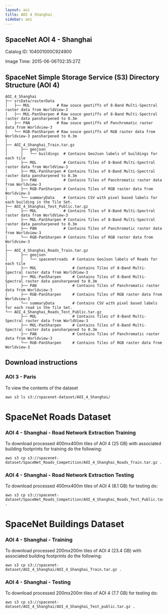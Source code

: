 ```yaml
---
layout: aoi
title: AOI 4 Shanghai
sidebar: aoi
---
```

## SpaceNet AOI 4 - Shanghai 
Catalog ID: 104001000C924900

Image Time: 2015-06-06T02:35:27Z

<script src="https://embed.github.com/view/geojson/SpaceNetChallenge/utilities/spacenetV3/spacenetutilities/datasets/AOI_4_Shanghai/AOI_4_Shanghai_SrcTindexex.geojson"></script>


## SpaceNet Simple Storage Service (S3) Directory Structure (AOI 4)
```
AOI_4_Shanghai
├── srcData/rasterData
│   ├── MUL            # Raw souce geotiffs of 8-Band Multi-Spectral raster data from WorldView-3
│   ├── MUL-PanSharpen # Raw souce geotiffs of 8-Band Multi-Spectral raster data pansharpened to 0.3m
│   ├── PAN            # Raw souce geotiffs of Panchromatic raster data from Worldview-3
│   └── RGB-PanSharpen # Raw souce geotiffs of RGB raster data from Worldview-3 pansharpened to 0.3m
│      
├── AOI_4_Shanghai_Train.tar.gz
│      ├── geojson
│      │   └── buildings  # Contains GeoJson labels of buildings for each tile
│      ├── MUL            # Contains Tiles of 8-Band Multi-Spectral raster data from WorldView-3
│      ├── MUL-PanSharpen # Contains Tiles of 8-Band Multi-Spectral raster data pansharpened to 0.3m
│      ├── PAN            # Contains Tiles of Panchromatic raster data from Worldview-3
│      ├── RGB-PanSharpen # Contains Tiles of RGB raster data from Worldview-3
│      └── summaryData    # Contains CSV with pixel based labels for each building in the Tile Set.
├── AOI_4_Shanghai_Test_Public.tar.gz
│      ├── MUL            # Contains Tiles of 8-Band Multi-Spectral raster data from WorldView-3
│      ├── MUL-PanSharpen # Contains Tiles of 8-Band Multi-Spectral raster data pansharpened to 0.3m
│      ├── PAN            # Contains Tiles of Panchromatic raster data from Worldview-3
│      └── RGB-PanSharpen # Contains Tiles of RGB raster data from Worldview-3
│
├── AOI_4_Shanghai_Roads_Train.tar.gz
│      ├── geojson
│      │   └── spacenetroads  # Contains GeoJson labels of Roads for each tile
│      ├── MUL                # Contains Tiles of 8-Band Multi-Spectral raster data from WorldView-3
│      ├── MUL-PanSharpen     # Contains Tiles of 8-Band Multi-Spectral raster data pansharpened to 0.3m
│      ├── PAN                # Contains Tiles of Panchromatic raster data from Worldview-3
│      ├── RGB-PanSharpen     # Contains Tiles of RGB raster data from Worldview-3
│      └── summaryData        # Contains CSV with pixel based labels for each road in the Tile Set.
└── AOI_4_Shanghai_Roads_Test_Public.tar.gz
       ├── MUL                # Contains Tiles of 8-Band Multi-Spectral raster data from WorldView-3
       ├── MUL-PanSharpen     # Contains Tiles of 8-Band Multi-Spectral raster data pansharpened to 0.3m
       ├── PAN                # Contains Tiles of Panchromatic raster data from Worldview-3
       └── RGB-PanSharpen     # Contains Tiles of RGB raster data from Worldview-3      
```
## Download instructions
### AOI 3 - Paris
To view the contents of the dataset
```commandline
aws s3 ls s3://spacenet-dataset/AOI_4_Shanghai/
```

# SpaceNet Roads Dataset
### AOI 4 - Shanghai -  Road Network Extraction Training
To download processed 400mx400m tiles of AOI 4 (25 GB) with associated building footprints for training do the following:
```
aws s3 cp s3://spacenet-dataset/SpaceNet_Roads_Competition/AOI_4_Shanghai_Roads_Train.tar.gz .
```
### AOI 4 - Shanghai - Road Network Extraction  Testing
To download processed 400mx400m tiles of AOI 4 (8.1 GB) for testing do:
```
aws s3 cp s3://spacenet-dataset/SpaceNet_Roads_Competition/AOI_4_Shanghai_Roads_Test_Public.tar.gz .
```


# SpaceNet Buildings Dataset
### AOI 4 - Shanghai - Training
To download processed 200mx200m tiles of AOI 4 (23.4 GB) with associated building footprints do the following:
```
aws s3 cp s3://spacenet-dataset/AOI_4_Shanghai/AOI_4_Shanghai_Train.tar.gz .
```

### AOI 4 - Shanghai - Testing
To download processed 200mx200m tiles of AOI 4 (7.7 GB) for testing do:
```
aws s3 cp s3://spacenet-dataset/AOI_4_Shanghai/AOI_4_Shanghai_Test_public.tar.gz .
```
